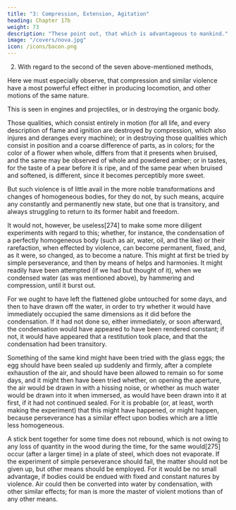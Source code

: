 ```yaml
---
title: "3: Compression, Extension, Agitation"
heading: Chapter 17b
weight: 73
description: "These point out, that which is advantageous to mankind."
image: "/covers/nova.jpg"
icon: /icons/bacon.png
---
```



2. With regard to the second of the seven above-mentioned methods, 

Here we must especially observe, that compression and similar violence have a most powerful effect either in producing locomotion, and other motions of the same nature.

This is seen in engines and projectiles, or in destroying the organic body.

Those qualities, which consist entirely in motion (for all life, and every description of flame and ignition are destroyed by compression, which also injures and deranges every machine); or in destroying those qualities which consist in position and a coarse difference of parts, as in colors; for the color of a flower when whole, differs from that it presents when bruised, and the same may be observed of whole and powdered amber; or in tastes, for the taste of a pear before it is ripe, and of the same pear when bruised and softened, is different, since it becomes perceptibly more sweet. 

But such violence is of little avail in the more noble transformations and changes of homogeneous bodies, for they do not, by such means, acquire any constantly and permanently new state, but one that is transitory, and always struggling to return to its former habit and freedom.

It would not, however, be useless[274] to make some more diligent experiments with regard to this; whether, for instance, the condensation of a perfectly homogeneous body (such as air, water, oil, and the like) or their rarefaction, when effected by violence, can become permanent, fixed, and, as it were, so changed, as to become a nature. This might at first be tried by simple perseverance, and then by means of helps and harmonies. It might readily have been attempted (if we had but thought of it), when we condensed water (as was mentioned above), by hammering and compression, until it burst out.

For we ought to have left the flattened globe untouched for some days, and then to have drawn off the water, in order to try whether it would have immediately occupied the same dimensions as it did before the condensation. If it had not done so, either immediately, or soon afterward, the condensation would have appeared to have been rendered constant; if not, it would have appeared that a restitution took place, and that the condensation had been transitory.

Something of the same kind might have been tried with the glass eggs; the egg should have been sealed up suddenly and firmly, after a complete exhaustion of the air, and should have been allowed to remain so for some days, and it might then have been tried whether, on opening the aperture, the air would be drawn in with a hissing noise, or whether as much water would be drawn into it when immersed, as would have been drawn into it at first, if it had not continued sealed. For it is probable (or, at least, worth making the experiment) that this might have happened, or might happen, because perseverance has a similar effect upon bodies which are a little less homogeneous.

A stick bent together for some time does not rebound, which is not owing to any loss of quantity in the wood during the time, for the same would[275] occur (after a larger time) in a plate of steel, which does not evaporate. If the experiment of simple perseverance should fail, the matter should not be given up, but other means should be employed. For it would be no small advantage, if bodies could be endued with fixed and constant natures by violence. Air could then be converted into water by condensation, with other similar effects; for man is more the master of violent motions than of any other means.

